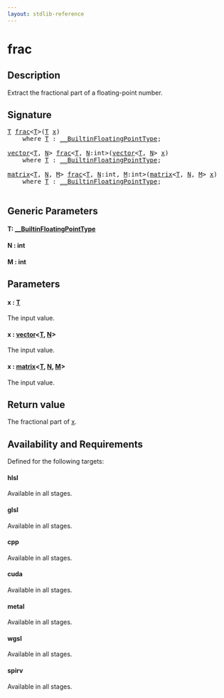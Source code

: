 ```yaml
---
layout: stdlib-reference
---
```


# frac

## Description

Extract the fractional part of a floating-point number.



## Signature 

<pre>
<a href="frac.html#typeparam-T" class="code_type">T</a> <a href="frac.html">frac</a>&lt;<a href="frac.html#typeparam-T" class="code_type">T</a>&gt;(<a href="frac.html#typeparam-T" class="code_type">T</a> <a href="frac.html#decl-x" class="code_param">x</a>)
    <span class='code_keyword'>where</span> <a href="frac.html#typeparam-T" class="code_type">T</a> : <a href="../interfaces/0_builtinfloatingpointtype-029hm/index.html" class="code_type">__BuiltinFloatingPointType</a>;

<a href="../types/vector/index.html" class="code_type">vector</a>&lt;<a href="frac.html#typeparam-T" class="code_type">T</a>, <a href="frac.html#decl-N" class="code_var">N</a>&gt; <a href="frac.html">frac</a>&lt;<a href="frac.html#typeparam-T" class="code_type">T</a>, <a href="frac.html#decl-N" class="code_var">N</a>:<span class="code_keyword">int</span>&gt;(<a href="../types/vector/index.html" class="code_type">vector</a>&lt;<a href="frac.html#typeparam-T" class="code_type">T</a>, <a href="frac.html#decl-N" class="code_var">N</a>&gt; <a href="frac.html#decl-x" class="code_param">x</a>)
    <span class='code_keyword'>where</span> <a href="frac.html#typeparam-T" class="code_type">T</a> : <a href="../interfaces/0_builtinfloatingpointtype-029hm/index.html" class="code_type">__BuiltinFloatingPointType</a>;

<a href="../types/matrix/index.html" class="code_type">matrix</a>&lt;<a href="frac.html#typeparam-T" class="code_type">T</a>, <a href="frac.html#decl-N" class="code_var">N</a>, <a href="frac.html#decl-M" class="code_var">M</a>&gt; <a href="frac.html">frac</a>&lt;<a href="frac.html#typeparam-T" class="code_type">T</a>, <a href="frac.html#decl-N" class="code_var">N</a>:<span class="code_keyword">int</span>, <a href="frac.html#decl-M" class="code_var">M</a>:<span class="code_keyword">int</span>&gt;(<a href="../types/matrix/index.html" class="code_type">matrix</a>&lt;<a href="frac.html#typeparam-T" class="code_type">T</a>, <a href="frac.html#decl-N" class="code_var">N</a>, <a href="frac.html#decl-M" class="code_var">M</a>&gt; <a href="frac.html#decl-x" class="code_param">x</a>)
    <span class='code_keyword'>where</span> <a href="frac.html#typeparam-T" class="code_type">T</a> : <a href="../interfaces/0_builtinfloatingpointtype-029hm/index.html" class="code_type">__BuiltinFloatingPointType</a>;

</pre>

## Generic Parameters

####  <a id="typeparam-T"></a>T: [\_\_BuiltinFloatingPointType](../interfaces/0_builtinfloatingpointtype-029hm/index)
####  <a id="decl-N"></a>N  : int
####  <a id="decl-M"></a>M  : int

## Parameters

####  <a id="decl-x"></a>x  : [T](frac#typeparam-T)
The input value.

####  <a id="decl-x"></a>x  : [vector](../types/vector/index)\<[T](../types/vector/index#typeparam-T), [N](../types/vector/index#decl-N)\>
The input value.

####  <a id="decl-x"></a>x  : [matrix](../types/matrix/index)\<[T](../types/matrix/t-0), [N](../types/matrix/index#decl-N), [M](../types/matrix/index#decl-M)\>
The input value.


## Return value
The fractional part of <span class='code'><a href="frac.html#decl-x" class="code_param">x</a></span>.


## Availability and Requirements

Defined for the following targets:

#### hlsl
Available in all stages.

#### glsl
Available in all stages.

#### cpp
Available in all stages.

#### cuda
Available in all stages.

#### metal
Available in all stages.

#### wgsl
Available in all stages.

#### spirv
Available in all stages.



